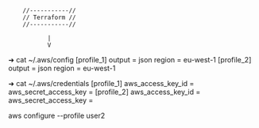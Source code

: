 
        //-----------//
        // Terraform //
        //-----------//

               |
               V
            
➜ cat ~/.aws/config
[profile_1]
output = json
region = eu-west-1
[profile_2]
output = json
region = eu-west-1

➜ cat ~/.aws/credentials
[profile_1]
aws_access_key_id =
aws_secret_access_key =
[profile_2]
aws_access_key_id =
aws_secret_access_key =


aws configure --profile user2